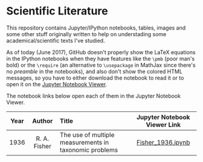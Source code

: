 # Scientific Literature

This repository contains Jupyter/IPython notebooks, tables, images and
some other stuff originally written to help on understading some
academical/scientific texts I've studied.

As of today (June 2017), GitHub doesn't properly show the LaTeX
equations in the IPython notebooks when they have features like the
`\pmb` (poor man's bold) or the `\require` (an alternative to
`\usepackage` in MathJax since there's no *preamble* in the
notebooks), and also don't show the colored HTML messages, so you
have to either download the notebook to read it or to open it on the
[Jupyter Notebook Viewer](http://nbviewer.jupyter.org).

The notebook links below open each of them in the Jupyter Notebook
Viewer.

|Year|Author|Title|Jupyter Notebook Viewer Link|
|:-:|:-:|:-|:-:|
|1936|R. A. Fisher|The use of multiple measurements in taxonomic problems|[Fisher_1936.ipynb]|

[Fisher_1936.ipynb]:
  http://nbviewer.jupyter.org/github/danilobellini/scientific-literature/blob/master/1936-Fisher/Fisher_1936.ipynb
